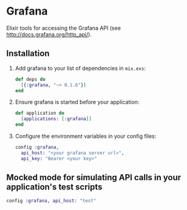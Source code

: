 # Grafana

Elixir tools for accessing the Grafana API (see http://docs.grafana.org/http_api/).

## Installation

  1. Add grafana to your list of dependencies in `mix.exs`:
     ```elixir
     def deps do
       [{:grafana, "~> 0.1.6"}]
     end
     ```

  2. Ensure grafana is started before your application:
     ```elixir
     def application do
       [applications: [:grafana]]
     end
     ```

  3. Configure the environment variables in your config files:
     ```elixir
     config :grafana,
       api_host: "<your grafana server url>",
       api_key: "Bearer <your key>"
     ```

## Mocked mode for simulating API calls in your application's test scripts
  ```elixir
  config :grafana, api_host: "test"
  ```

